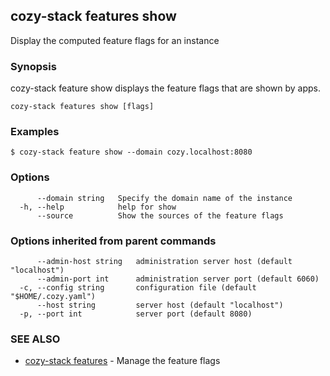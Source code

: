 ## cozy-stack features show

Display the computed feature flags for an instance

### Synopsis


cozy-stack feature show displays the feature flags that are shown by apps.


```
cozy-stack features show [flags]
```

### Examples

```
$ cozy-stack feature show --domain cozy.localhost:8080
```

### Options

```
      --domain string   Specify the domain name of the instance
  -h, --help            help for show
      --source          Show the sources of the feature flags
```

### Options inherited from parent commands

```
      --admin-host string   administration server host (default "localhost")
      --admin-port int      administration server port (default 6060)
  -c, --config string       configuration file (default "$HOME/.cozy.yaml")
      --host string         server host (default "localhost")
  -p, --port int            server port (default 8080)
```

### SEE ALSO

* [cozy-stack features](cozy-stack_features.md)	 - Manage the feature flags

